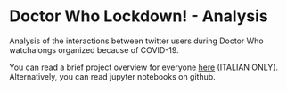 # Doctor Who Lockdown! - Analysis
Analysis of the interactions between twitter users during Doctor Who watchalongs organized because of COVID-19.  

You can read a brief project overview for everyone [here](../post/dwlockdown.html) (ITALIAN ONLY).  
Alternatively, you can read jupyter notebooks on github.
